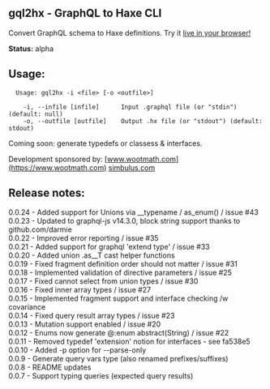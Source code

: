 gql2hx - GraphQL to Haxe CLI
-----------

Convert GraphQL schema to Haxe definitions. Try it [live in your browser!](http://jcward.com/gql2hx/)

**Status:** alpha

Usage:
---

```
  Usage: gql2hx -i <file> [-o <outfile>]

    -i, --infile [infile]      Input .graphql file (or "stdin") (default: null)
    -o, --outfile [outfile]    Output .hx file (or "stdout") (default: stdout)
```

Coming soon: generate typedefs or classess & interfaces.

Development sponsored by: [www.wootmath.com](https://www.wootmath.com) [simbulus.com](https://simbulus.com/)

Release notes: 
---

 0.0.24 - Added support for Unions via __typename / as_enum() / issue #43  
 0.0.23 - Updated to graphql-js v14.3.0, block string support thanks to github.com/darmie  
 0.0.22 - Improved error reporting / issue #35  
 0.0.21 - Added support for graphql 'extend type' / issue #33  
 0.0.20 - Added union .as__T cast helper functions  
 0.0.19 - Fixed fragment definition order should not matter / issue #31  
 0.0.18 - Implemented validation of directive parameters / issue #25  
 0.0.17 - Fixed cannot select from union types / issue #30  
 0.0.16 - Fixed inner array types / issue #27  
 0.0.15 - Implemented fragment support and interface checking /w covariance  
 0.0.14 - Fixed query result array types / issue #23  
 0.0.13 - Mutation support enabled / issue #20  
 0.0.12 - Enums now generate @:enum abstract(String) / issue #22  
 0.0.11 - Removed typedef 'extension' notion for interfaces - see fa538e5  
 0.0.10 - Added -p option for --parse-only  
 0.0.9  - Generate query vars type (also renamed prefixes/suffixes)  
 0.0.8  - README updates  
 0.0.7  - Support typing queries (expected query results)  

